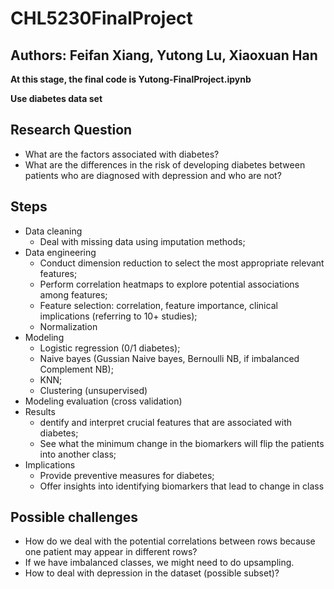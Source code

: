# CHL5230FinalProject
## Authors: Feifan Xiang, Yutong Lu, Xiaoxuan Han

**At this stage, the final code is Yutong-FinalProject.ipynb**

**Use diabetes data set**


## Research Question
- What are the factors associated with diabetes?
- What are the differences in the risk of developing diabetes between patients who are diagnosed with depression and who are not? 


## Steps
- Data cleaning
  - Deal with missing data using imputation methods;
- Data engineering 
  - Conduct dimension reduction to select the most appropriate relevant features;
  - Perform correlation heatmaps to explore potential associations among features; 
  - Feature selection: correlation, feature importance, clinical implications (referring to 10+ studies);
  - Normalization
- Modeling
  -  Logistic regression (0/1 diabetes);
  -  Naive bayes (Gussian Naive bayes, Bernoulli NB, if imbalanced Complement NB);
  - KNN;
  -  Clustering (unsupervised)
-  Modeling evaluation (cross validation)
-  Results
    -  dentify and interpret crucial features that are associated with diabetes;
    -  See what the minimum change in the biomarkers will flip the patients into another class;
-  Implications
    -  Provide preventive measures for diabetes;
    -  Offer insights into identifying biomarkers that lead to change in class 


## Possible challenges
-  How do we deal with the potential correlations between rows because one patient may appear in different rows?
-  If we have imbalanced classes, we might need to do upsampling.
-  How to deal with depression in the dataset (possible subset)?


